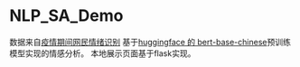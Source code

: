 # NLP_SA_Demo

数据来自[疫情期间网民情绪识别](https://www.datafountain.cn/competitions/423/datasets)
基于[huggingface 的 bert-base-chinese](https://huggingface.co/bert-base-chinese)预训练模型实现的情感分析。
本地展示页面基于flask实现。
